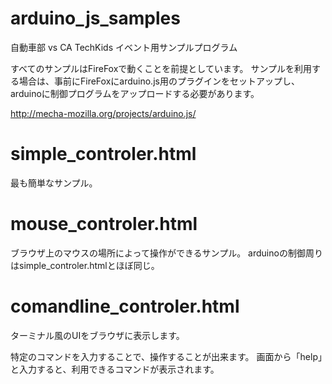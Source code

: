 arduino_js_samples
==================

自動車部 vs CA TechKids イベント用サンプルプログラム

すべてのサンプルはFireFoxで動くことを前提としています。
サンプルを利用する場合は、事前にFireFoxにarduino.js用のプラグインをセットアップし、arduinoに制御プログラムをアップロードする必要があります。

http://mecha-mozilla.org/projects/arduino.js/

# simple_controler.html

最も簡単なサンプル。

# mouse_controler.html

ブラウザ上のマウスの場所によって操作ができるサンプル。
arduinoの制御周りはsimple_controler.htmlとほぼ同じ。

# comandline_controler.html

ターミナル風のUIをブラウザに表示します。

特定のコマンドを入力することで、操作することが出来ます。
画面から「help」と入力すると、利用できるコマンドが表示されます。

